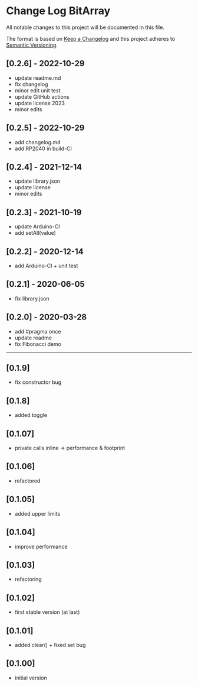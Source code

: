 # Change Log BitArray

All notable changes to this project will be documented in this file.

The format is based on [Keep a Changelog](http://keepachangelog.com/)
and this project adheres to [Semantic Versioning](http://semver.org/).


## [0.2.6] - 2022-10-29
- update readme.md
- fix changelog
- minor edit unit test
- update GitHub actions
- update license 2023
- minor edits


## [0.2.5] - 2022-10-29
- add changelog.md
- add RP2040 in build-CI

## [0.2.4] - 2021-12-14
- update library.json
- update license
- minor edits

## [0.2.3] - 2021-10-19
- update Arduino-CI
- add setAll(value)

## [0.2.2] - 2020-12-14
- add Arduino-CI + unit test

## [0.2.1] - 2020-06-05
- fix library.json

## [0.2.0] - 2020-03-28
- add #pragma once
- update readme
- fix Fibonacci demo

----

## [0.1.9]
- fix constructor bug

## [0.1.8]
- added toggle

## [0.1.07]
- private calls inline -> performance & footprint

## [0.1.06]
- refactored

## [0.1.05]
- added upper limits

## [0.1.04]
- improve performance

## [0.1.03]
- refactoring

## [0.1.02]
- first stable version (at last)

## [0.1.01]
- added clear() + fixed set bug

## [0.1.00]
- initial version
